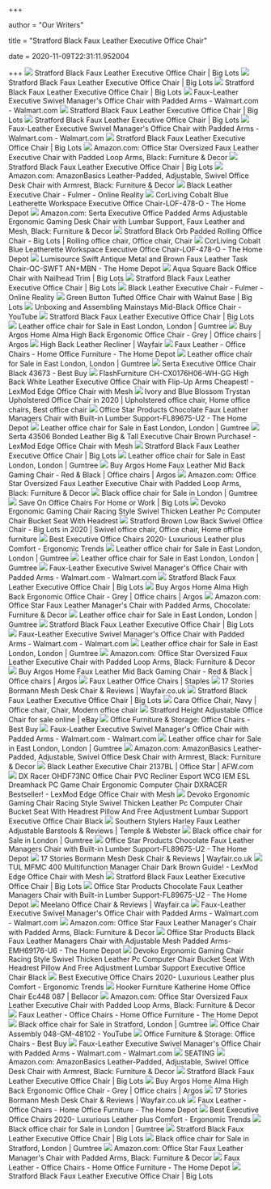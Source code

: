 +++
        
author = "Our Writers"
        
title = "Stratford Black Faux Leather Executive Office Chair"
        
date = 2020-11-09T22:31:11.952004
        
+++
[ ![](https://images.biglots.com/Black+Faux+Leather+Executive+Office+Chair?set=imageURL%5B%2Fimages%2Fproduct%2F212%2F810452424-2.jpg%5D,env%5Bprod%5D,nocache%5Btrue%5D,ver%5B1%5D,profile%5Bpdp_main_med%5D&call=url%5Bfile:biglots/product.chain%5D)](https://images.biglots.com/Black+Faux+Leather+Executive+Office+Chair?set=imageURL%5B%2Fimages%2Fproduct%2F212%2F810452424-2.jpg%5D,env%5Bprod%5D,nocache%5Btrue%5D,ver%5B1%5D,profile%5Bpdp_main_med%5D&call=url%5Bfile:biglots/product.chain%5D) Stratford Black Faux Leather Executive Office Chair | Big Lots
[ ![](https://res.cloudinary.com/powerreviews/image/upload/c_fill,d_portal-no-product-image_ttlfpi.svg,f_auto,g_auto,h_400,q_auto,w_auto,z_0.5/d_portal-no-product-image_ttlfpi.svg/prod/byxsxyp9s5ivpy71vw9g)](https://res.cloudinary.com/powerreviews/image/upload/c_fill,d_portal-no-product-image_ttlfpi.svg,f_auto,g_auto,h_400,q_auto,w_auto,z_0.5/d_portal-no-product-image_ttlfpi.svg/prod/byxsxyp9s5ivpy71vw9g) Stratford Black Faux Leather Executive Office Chair | Big Lots
[ ![](https://images.biglots.com/Black+Faux+Leather+Executive+Office+Chair?set=imageURL%5B%2Fimages%2Fproduct%2F211%2F810452424-1.jpg%5D,env%5Bprod%5D,nocache%5Btrue%5D,ver%5B1%5D,profile%5Bpdp_main_med%5D&call=url%5Bfile:biglots/product.chain%5D)](https://images.biglots.com/Black+Faux+Leather+Executive+Office+Chair?set=imageURL%5B%2Fimages%2Fproduct%2F211%2F810452424-1.jpg%5D,env%5Bprod%5D,nocache%5Btrue%5D,ver%5B1%5D,profile%5Bpdp_main_med%5D&call=url%5Bfile:biglots/product.chain%5D) Stratford Black Faux Leather Executive Office Chair | Big Lots
[ ![](https://i5.walmartimages.com/asr/2e6071cd-e691-4483-85cc-9e698f4208a3_1.de6208877cf90e8f801274438c3773a6.jpeg)](https://i5.walmartimages.com/asr/2e6071cd-e691-4483-85cc-9e698f4208a3_1.de6208877cf90e8f801274438c3773a6.jpeg) Faux-Leather Executive Swivel Manager's Office Chair with Padded Arms -  Walmart.com - Walmart.com
[ ![](https://res.cloudinary.com/powerreviews/image/upload/c_fill,d_portal-no-product-image_ttlfpi.svg,f_auto,g_auto,h_400,q_auto,w_auto,z_0.5/d_portal-no-product-image_ttlfpi.svg/prod/talqa0yrdevdh7ftpxfo)](https://res.cloudinary.com/powerreviews/image/upload/c_fill,d_portal-no-product-image_ttlfpi.svg,f_auto,g_auto,h_400,q_auto,w_auto,z_0.5/d_portal-no-product-image_ttlfpi.svg/prod/talqa0yrdevdh7ftpxfo) Stratford Black Faux Leather Executive Office Chair | Big Lots
[ ![](https://res.cloudinary.com/powerreviews/image/upload/c_fill,d_portal-no-product-image_ttlfpi.svg,f_auto,g_auto,h_400,q_auto,w_auto,z_0.5/d_portal-no-product-image_ttlfpi.svg/prod/ptk66gxdfh0ow51mkxwg)](https://res.cloudinary.com/powerreviews/image/upload/c_fill,d_portal-no-product-image_ttlfpi.svg,f_auto,g_auto,h_400,q_auto,w_auto,z_0.5/d_portal-no-product-image_ttlfpi.svg/prod/ptk66gxdfh0ow51mkxwg) Stratford Black Faux Leather Executive Office Chair | Big Lots
[ ![](https://i5.walmartimages.com/asr/669616bc-c428-482d-aaad-a26976bb3da7_1.da11dd37069e7023f00902c5cce01e5a.jpeg)](https://i5.walmartimages.com/asr/669616bc-c428-482d-aaad-a26976bb3da7_1.da11dd37069e7023f00902c5cce01e5a.jpeg) Faux-Leather Executive Swivel Manager's Office Chair with Padded Arms -  Walmart.com - Walmart.com
[ ![](https://images.biglots.com/Gray+Fabric+Office+Chair+shown+in+a+home+office+setting+with+a+desk+featuring+books+and+papers+on+a+white+background?set=imageURL%5B%2Fimages%2Fproduct%2F133%2F810465634.jpg%5D,env%5Bprod%5D,nocache%5Btrue%5D,ver%5B1%5D,profile%5Bpdp_main_med%5D&call=url%5Bfile:biglots/product.chain%5D)](https://images.biglots.com/Gray+Fabric+Office+Chair+shown+in+a+home+office+setting+with+a+desk+featuring+books+and+papers+on+a+white+background?set=imageURL%5B%2Fimages%2Fproduct%2F133%2F810465634.jpg%5D,env%5Bprod%5D,nocache%5Btrue%5D,ver%5B1%5D,profile%5Bpdp_main_med%5D&call=url%5Bfile:biglots/product.chain%5D) Stratford Black Faux Leather Executive Office Chair | Big Lots
[ ![](https://images-na.ssl-images-amazon.com/images/I/81DNpt16PHL._AC_SY741_.jpg)](https://images-na.ssl-images-amazon.com/images/I/81DNpt16PHL._AC_SY741_.jpg) Amazon.com: Office Star Oversized Faux Leather Executive Chair with Padded  Loop Arms, Black: Furniture & Decor
[ ![](https://images.biglots.com/Sandstone+swivel+patio+dining+chairs+4+pack+single+chair+angled+view+silo+image?set=imageURL%5B%2Fimages%2Fproduct%2F33%2F810489212.jpg%5D,env%5Bprod%5D,nocache%5Btrue%5D,ver%5B1%5D,profile%5Bpdp_main_med%5D&call=url%5Bfile:biglots/product.chain%5D)](https://images.biglots.com/Sandstone+swivel+patio+dining+chairs+4+pack+single+chair+angled+view+silo+image?set=imageURL%5B%2Fimages%2Fproduct%2F33%2F810489212.jpg%5D,env%5Bprod%5D,nocache%5Btrue%5D,ver%5B1%5D,profile%5Bpdp_main_med%5D&call=url%5Bfile:biglots/product.chain%5D) Stratford Black Faux Leather Executive Office Chair | Big Lots
[ ![](https://images-na.ssl-images-amazon.com/images/I/416UsNucuXL._AC_.jpg)](https://images-na.ssl-images-amazon.com/images/I/416UsNucuXL._AC_.jpg) Amazon.com: AmazonBasics Leather-Padded, Adjustable, Swivel Office Desk  Chair with Armrest, Black: Furniture & Decor
[ ![](https://i.ytimg.com/vi/HvkjHymggCE/maxresdefault.jpg)](https://i.ytimg.com/vi/HvkjHymggCE/maxresdefault.jpg) Black Leather Executive Chair - Fulmer - Online Reality
[ ![](https://images.homedepot-static.com/productImages/977e2b94-9efa-48e4-927f-a8aa47b8e958/svn/steel-grey-corliving-executive-chairs-lof-438-o-64_600.jpg)](https://images.homedepot-static.com/productImages/977e2b94-9efa-48e4-927f-a8aa47b8e958/svn/steel-grey-corliving-executive-chairs-lof-438-o-64_600.jpg) CorLiving Cobalt Blue Leatherette Workspace Executive Office Chair-LOF-478-O  - The Home Depot
[ ![](https://images-na.ssl-images-amazon.com/images/I/41BFjSfF96L._AC_.jpg)](https://images-na.ssl-images-amazon.com/images/I/41BFjSfF96L._AC_.jpg) Amazon.com: Serta Executive Office Padded Arms Adjustable Ergonomic Gaming Desk  Chair with Lumbar Support, Faux Leather and Mesh, Black: Furniture & Decor
[ ![](https://i.pinimg.com/originals/ec/1c/eb/ec1ceb87d48b6c68dd92b3098be9f3c6.jpg)](https://i.pinimg.com/originals/ec/1c/eb/ec1ceb87d48b6c68dd92b3098be9f3c6.jpg) Stratford Black Orb Padded Rolling Office Chair - Big Lots | Rolling office  chair, Office chair, Chair
[ ![](https://images.homedepot-static.com/productImages/92cfb3a5-2367-42c4-a9ea-e993f72d4b50/svn/cobalt-blue-corliving-executive-chairs-lof-478-o-64_600.jpg)](https://images.homedepot-static.com/productImages/92cfb3a5-2367-42c4-a9ea-e993f72d4b50/svn/cobalt-blue-corliving-executive-chairs-lof-478-o-64_600.jpg) CorLiving Cobalt Blue Leatherette Workspace Executive Office Chair-LOF-478-O  - The Home Depot
[ ![](https://images.homedepot-static.com/productImages/70883341-6218-4252-9e82-70483393f370/svn/medium-brown-antique-lumisource-office-chairs-oc-swft-an-mbn-64_1000.jpg)](https://images.homedepot-static.com/productImages/70883341-6218-4252-9e82-70483393f370/svn/medium-brown-antique-lumisource-office-chairs-oc-swft-an-mbn-64_1000.jpg) Lumisource Swift Antique Metal and Brown Faux Leather Task Chair-OC-SWFT  AN+MBN - The Home Depot
[ ![](https://images.biglots.com/Aqua+Square+Back+Office+Chair+with+Nailhead+Trim+lifestyle?set=imageURL%5B%2Fimages%2Fproduct%2F83%2F810389622-4.jpg%5D,env%5Bprod%5D,nocache%5Btrue%5D,ver%5B1%5D,profile%5Bpdp_main_med%5D&call=url%5Bfile:biglots/product.chain%5D)](https://images.biglots.com/Aqua+Square+Back+Office+Chair+with+Nailhead+Trim+lifestyle?set=imageURL%5B%2Fimages%2Fproduct%2F83%2F810389622-4.jpg%5D,env%5Bprod%5D,nocache%5Btrue%5D,ver%5B1%5D,profile%5Bpdp_main_med%5D&call=url%5Bfile:biglots/product.chain%5D) Aqua Square Back Office Chair with Nailhead Trim | Big Lots
[ ![](https://images.biglots.com/Hamlyn+Brown+Desk+Chair+lifestyle?set=imageURL%5B%2Fimages%2Fproduct%2F146%2F810408918.jpg%5D,env%5Bprod%5D,nocache%5Btrue%5D,ver%5B1%5D,profile%5Bpdp_main_med%5D&call=url%5Bfile:biglots/product.chain%5D)](https://images.biglots.com/Hamlyn+Brown+Desk+Chair+lifestyle?set=imageURL%5B%2Fimages%2Fproduct%2F146%2F810408918.jpg%5D,env%5Bprod%5D,nocache%5Btrue%5D,ver%5B1%5D,profile%5Bpdp_main_med%5D&call=url%5Bfile:biglots/product.chain%5D) Stratford Black Faux Leather Executive Office Chair | Big Lots
[ ![](https://i.ytimg.com/vi/HvkjHymggCE/hqdefault.jpg)](https://i.ytimg.com/vi/HvkjHymggCE/hqdefault.jpg) Black Leather Executive Chair - Fulmer - Online Reality
[ ![](https://images.biglots.com/Green+Button+Tufted+Office+Chair+with+Walnut+Base+lifestyle?set=imageURL%5B%2Fimages%2Fproduct%2F79%2F810389621-1.jpg%5D,env%5Bprod%5D,nocache%5Btrue%5D,ver%5B1%5D,profile%5Bpdp_main_med%5D&call=url%5Bfile:biglots/product.chain%5D)](https://images.biglots.com/Green+Button+Tufted+Office+Chair+with+Walnut+Base+lifestyle?set=imageURL%5B%2Fimages%2Fproduct%2F79%2F810389621-1.jpg%5D,env%5Bprod%5D,nocache%5Btrue%5D,ver%5B1%5D,profile%5Bpdp_main_med%5D&call=url%5Bfile:biglots/product.chain%5D) Green Button Tufted Office Chair with Walnut Base | Big Lots
[ ![](https://i.ytimg.com/vi/quY5cwpjDco/maxresdefault.jpg)](https://i.ytimg.com/vi/quY5cwpjDco/maxresdefault.jpg) Unboxing and Assembling Mainstays Mid-Black Office Chair - YouTube
[ ![](https://images.biglots.com/Brown+Swivel+Office+Bucket+Chair+lifestyle?set=imageURL%5B%2Fimages%2Fproduct%2F191%2F810389265.jpg%5D,env%5Bprod%5D,nocache%5Btrue%5D,ver%5B1%5D,profile%5Bpdp_main_med%5D&call=url%5Bfile:biglots/product.chain%5D)](https://images.biglots.com/Brown+Swivel+Office+Bucket+Chair+lifestyle?set=imageURL%5B%2Fimages%2Fproduct%2F191%2F810389265.jpg%5D,env%5Bprod%5D,nocache%5Btrue%5D,ver%5B1%5D,profile%5Bpdp_main_med%5D&call=url%5Bfile:biglots/product.chain%5D) Stratford Black Faux Leather Executive Office Chair | Big Lots
[ ![](https://i.ebayimg.com/00/s/ODAwWDQ0OQ==/z/JgQAAOSw7elfn9ye/$_118.PNG)](https://i.ebayimg.com/00/s/ODAwWDQ0OQ==/z/JgQAAOSw7elfn9ye/$_118.PNG) Leather office chair for Sale in East London, London | Gumtree
[ ![](https://media.4rgos.it/s/Argos/4657112_R_SET?$Main768$&w=620&h=620)](https://media.4rgos.it/s/Argos/4657112_R_SET?$Main768$&w=620&h=620) Buy Argos Home Alma High Back Ergonomic Office Chair - Grey | Office chairs  | Argos
[ ![](https://secure.img1-fg.wfcdn.com/im/03823986/resize-h600-w600%5Ecompr-r85/1256/12568366/Personalized+High-Back+Leather+Executive+Reclining+Office+Chair.jpg)](https://secure.img1-fg.wfcdn.com/im/03823986/resize-h600-w600%5Ecompr-r85/1256/12568366/Personalized+High-Back+Leather+Executive+Reclining+Office+Chair.jpg) High Back Leather Recliner | Wayfair
[ ![](https://images.homedepot-static.com/catalog/productImages/300/fc/fc5218e5-1c1f-4884-9fb7-1efcd499b4bd_300.jpg)](https://images.homedepot-static.com/catalog/productImages/300/fc/fc5218e5-1c1f-4884-9fb7-1efcd499b4bd_300.jpg) Faux Leather - Office Chairs - Home Office Furniture - The Home Depot
[ ![](https://i.ebayimg.com/00/s/NjAxWDEwMjQ=/z/SkcAAOSwY1FflXLy/$_99.JPG)](https://i.ebayimg.com/00/s/NjAxWDEwMjQ=/z/SkcAAOSwY1FflXLy/$_99.JPG) Leather office chair for Sale in East London, London | Gumtree
[ ![](https://pisces.bbystatic.com/image2/BestBuy_US/images/products/1794/1794262_sa.jpg)](https://pisces.bbystatic.com/image2/BestBuy_US/images/products/1794/1794262_sa.jpg) Serta Executive Office Chair Black 43673 - Best Buy
[ ![](http://ecx.images-amazon.com/images/I/3113GFODG6L.jpg)](http://ecx.images-amazon.com/images/I/3113GFODG6L.jpg) FlashFurniture CH-CX0176H06-WH-GG High Back White Leather Executive Office  Chair with Flip-Up Arms Cheapest! - LexMod Edge Office Chair with Mesh
[ ![](https://i.pinimg.com/originals/43/d4/b4/43d4b493571a1a51c7d3d0c9f24411bc.jpg)](https://i.pinimg.com/originals/43/d4/b4/43d4b493571a1a51c7d3d0c9f24411bc.jpg) Ivory and Blue Blossom Trystan Upholstered Office Chair in 2020 |  Upholstered office chair, Home office chairs, Best office chair
[ ![](https://images.homedepot-static.com/productImages/a3165896-1042-4b0c-a829-c28fd97d91f0/svn/chocolate-office-star-products-executive-chairs-fl89675-u2-c3_600.jpg)](https://images.homedepot-static.com/productImages/a3165896-1042-4b0c-a829-c28fd97d91f0/svn/chocolate-office-star-products-executive-chairs-fl89675-u2-c3_600.jpg) Office Star Products Chocolate Faux Leather Managers Chair with Built-in  Lumber Support-FL89675-U2 - The Home Depot
[ ![](https://i.ebayimg.com/00/s/MTAyNFg3Njg=/z/6a0AAOSwjGxfn7gn/$_99.JPG)](https://i.ebayimg.com/00/s/MTAyNFg3Njg=/z/6a0AAOSwjGxfn7gn/$_99.JPG) Leather office chair for Sale in East London, London | Gumtree
[ ![](http://ecx.images-amazon.com/images/I/41S%2BnPXwXzL.jpg)](http://ecx.images-amazon.com/images/I/41S%2BnPXwXzL.jpg) Serta 43506 Bonded Leather Big & Tall Executive Chair Brown Purchase! -  LexMod Edge Office Chair with Mesh
[ ![](https://images.biglots.com/Dorrinson+2+Drawer+Desk+in+a+decorated+room+setting+with+a+rolling+chair%2C+office+supplies+and+accessories+top+down+angled+view+environment+image?set=imageURL%5B%2Fimages%2Fproduct%2F171%2F810485159.jpg%5D,env%5Bprod%5D,nocache%5Btrue%5D,ver%5B1%5D,profile%5Bpdp_main_med%5D&call=url%5Bfile:biglots/product.chain%5D)](https://images.biglots.com/Dorrinson+2+Drawer+Desk+in+a+decorated+room+setting+with+a+rolling+chair%2C+office+supplies+and+accessories+top+down+angled+view+environment+image?set=imageURL%5B%2Fimages%2Fproduct%2F171%2F810485159.jpg%5D,env%5Bprod%5D,nocache%5Btrue%5D,ver%5B1%5D,profile%5Bpdp_main_med%5D&call=url%5Bfile:biglots/product.chain%5D) Stratford Black Faux Leather Executive Office Chair | Big Lots
[ ![](https://i.ebayimg.com/00/s/Njg3WDc0Mg==/z/m~oAAOSwEzRfkTgj/$_99.JPG)](https://i.ebayimg.com/00/s/Njg3WDc0Mg==/z/m~oAAOSwEzRfkTgj/$_99.JPG) Leather office chair for Sale in East London, London | Gumtree
[ ![](https://media.4rgos.it/s/Argos/7248353_R_SET?$Main768$&w=620&h=620)](https://media.4rgos.it/s/Argos/7248353_R_SET?$Main768$&w=620&h=620) Buy Argos Home Faux Leather Mid Back Gaming Chair - Red & Black | Office  chairs | Argos
[ ![](https://m.media-amazon.com/images/I/81DNpt16PHL._AC_.__US500__.jpg)](https://m.media-amazon.com/images/I/81DNpt16PHL._AC_.__US500__.jpg) Amazon.com: Office Star Oversized Faux Leather Executive Chair with Padded  Loop Arms, Black: Furniture & Decor
[ ![](https://i.ebayimg.com/00/s/ODAwWDYwMA==/z/vY4AAOSwUY5fiwpk/$_118.PNG)](https://i.ebayimg.com/00/s/ODAwWDYwMA==/z/vY4AAOSwUY5fiwpk/$_118.PNG) Black office chair for Sale in London | Gumtree
[ ![](https://images.biglots.com/BLACK+MESH+CHAIR+BTC17?set=imageURL%5B%2Fimages%2Fproduct%2F178%2F810343896.jpg%5D,env%5Bprod%5D,nocache%5Btrue%5D,ver%5B1%5D,profile%5Bpdp_main_med%5D&call=url%5Bfile:biglots/product.chain%5D)](https://images.biglots.com/BLACK+MESH+CHAIR+BTC17?set=imageURL%5B%2Fimages%2Fproduct%2F178%2F810343896.jpg%5D,env%5Bprod%5D,nocache%5Btrue%5D,ver%5B1%5D,profile%5Bpdp_main_med%5D&call=url%5Bfile:biglots/product.chain%5D) Save On Office Chairs For Home or Work | Big Lots
[ ![](http://ligmaiss.club/image/aHR0cHM6Ly9pbWFnZXMtbmEuc3NsLWltYWdlcy1hbWF6b24uY29tL2ltYWdlcy9JLzQxS3lYeUZscGJMLl9TTDI1MF8uanBn.jpg)](http://ligmaiss.club/image/aHR0cHM6Ly9pbWFnZXMtbmEuc3NsLWltYWdlcy1hbWF6b24uY29tL2ltYWdlcy9JLzQxS3lYeUZscGJMLl9TTDI1MF8uanBn.jpg) Devoko Ergonomic Gaming Chair Racing Style Swivel Thicken Leather Pc Computer  Chair Bucket Seat With Headrest
[ ![](https://i.pinimg.com/originals/a1/28/80/a12880063f2765dc2cd46c9eb2a6d7a4.jpg)](https://i.pinimg.com/originals/a1/28/80/a12880063f2765dc2cd46c9eb2a6d7a4.jpg) Stratford Brown Low Back Swivel Office Chair - Big Lots in 2020 | Swivel office  chair, Office chair, Home office furniture
[ ![](http://ergonomictrends.com/wp-content/uploads/2018/05/Gates-Genuine-Leather-Executive-Chairreview.jpg)](http://ergonomictrends.com/wp-content/uploads/2018/05/Gates-Genuine-Leather-Executive-Chairreview.jpg) Best Executive Office Chairs 2020- Luxurious Leather plus Comfort -  Ergonomic Trends
[ ![](https://i.ebayimg.com/00/s/MTAyNFg2NTA=/z/QmwAAOSw-Qtfh1fE/$_99.JPG)](https://i.ebayimg.com/00/s/MTAyNFg2NTA=/z/QmwAAOSw-Qtfh1fE/$_99.JPG) Leather office chair for Sale in East London, London | Gumtree
[ ![](https://i.ebayimg.com/00/s/NjAwWDYwMA==/z/gpcAAOSwOHhfmzUb/$_99.JPG)](https://i.ebayimg.com/00/s/NjAwWDYwMA==/z/gpcAAOSwOHhfmzUb/$_99.JPG) Leather office chair for Sale in East London, London | Gumtree
[ ![](https://i5.walmartimages.com/asr/e607f6e8-9b9f-4880-bf65-db853a90ae95_1.70c065465efd87e77a4de649f5c2f360.jpeg)](https://i5.walmartimages.com/asr/e607f6e8-9b9f-4880-bf65-db853a90ae95_1.70c065465efd87e77a4de649f5c2f360.jpeg) Faux-Leather Executive Swivel Manager's Office Chair with Padded Arms -  Walmart.com - Walmart.com
[ ![](https://images.biglots.com/Debby+Gray+Upholstered+Dining+Chairs+2+Pack+Lifestyle?set=imageURL%5B%2Fimages%2Fproduct%2F171%2F810422979.jpg%5D,env%5Bprod%5D,nocache%5Btrue%5D,ver%5B1%5D,profile%5Bpdp_main_med%5D&call=url%5Bfile:biglots/product.chain%5D)](https://images.biglots.com/Debby+Gray+Upholstered+Dining+Chairs+2+Pack+Lifestyle?set=imageURL%5B%2Fimages%2Fproduct%2F171%2F810422979.jpg%5D,env%5Bprod%5D,nocache%5Btrue%5D,ver%5B1%5D,profile%5Bpdp_main_med%5D&call=url%5Bfile:biglots/product.chain%5D) Stratford Black Faux Leather Executive Office Chair | Big Lots
[ ![](https://media.4rgos.it/i/Argos/4657112_R_Z002A?w=750&h=440&qlt=70)](https://media.4rgos.it/i/Argos/4657112_R_Z002A?w=750&h=440&qlt=70) Buy Argos Home Alma High Back Ergonomic Office Chair - Grey | Office chairs  | Argos
[ ![](https://images-na.ssl-images-amazon.com/images/I/81QAkiAmDWL._AC_SL1500_.jpg)](https://images-na.ssl-images-amazon.com/images/I/81QAkiAmDWL._AC_SL1500_.jpg) Amazon.com: Office Star Faux Leather Manager's Chair with Padded Arms,  Chocolate: Furniture & Decor
[ ![](https://i.ebayimg.com/00/s/ODAwWDYwMA==/z/-68AAOSwJiBfmvPS/$_118.PNG)](https://i.ebayimg.com/00/s/ODAwWDYwMA==/z/-68AAOSwJiBfmvPS/$_118.PNG) Leather office chair for Sale in East London, London | Gumtree
[ ![](https://images.biglots.com/LOUIS+DARK+GRAY+CHAIRS+2PK?set=imageURL%5B%2Fimages%2Fproduct%2F193%2F810389653-2.jpg%5D,env%5Bprod%5D,nocache%5Btrue%5D,ver%5B1%5D,profile%5Bpdp_main_med%5D&call=url%5Bfile:biglots/product.chain%5D)](https://images.biglots.com/LOUIS+DARK+GRAY+CHAIRS+2PK?set=imageURL%5B%2Fimages%2Fproduct%2F193%2F810389653-2.jpg%5D,env%5Bprod%5D,nocache%5Btrue%5D,ver%5B1%5D,profile%5Bpdp_main_med%5D&call=url%5Bfile:biglots/product.chain%5D) Stratford Black Faux Leather Executive Office Chair | Big Lots
[ ![](https://i5.walmartimages.com/dfw/6e29e393-37e5/k2-_7d965223-6e6d-4f7d-b96e-3463e7f67ad6.v1.jpg)](https://i5.walmartimages.com/dfw/6e29e393-37e5/k2-_7d965223-6e6d-4f7d-b96e-3463e7f67ad6.v1.jpg) Faux-Leather Executive Swivel Manager's Office Chair with Padded Arms -  Walmart.com - Walmart.com
[ ![](https://i.ebayimg.com/00/s/MTAyNFg3Njg=/z/oHoAAOSwYL9fnV0Q/$_99.JPG)](https://i.ebayimg.com/00/s/MTAyNFg3Njg=/z/oHoAAOSwYL9fnV0Q/$_99.JPG) Leather office chair for Sale in East London, London | Gumtree
[ ![](https://m.media-amazon.com/images/I/81e5UovktbL._AC_UL400_.jpg)](https://m.media-amazon.com/images/I/81e5UovktbL._AC_UL400_.jpg) Amazon.com: Office Star Oversized Faux Leather Executive Chair with Padded  Loop Arms, Black: Furniture & Decor
[ ![](https://media.4rgos.it/i/Argos/7248353_R_Z001C?w=750&h=440&qlt=70)](https://media.4rgos.it/i/Argos/7248353_R_Z001C?w=750&h=440&qlt=70) Buy Argos Home Faux Leather Mid Back Gaming Chair - Red & Black | Office  chairs | Argos
[ ![](https://www.staples-3p.com/s7/is/image/Staples/sp41816843_sc7?$std$)](https://www.staples-3p.com/s7/is/image/Staples/sp41816843_sc7?$std$) Faux Leather Office Chairs | Staples
[ ![](https://secure.img1-fg.wfcdn.com/im/98693342/compr-r85/9162/91626248/bormann-mesh-desk-chair.jpg)](https://secure.img1-fg.wfcdn.com/im/98693342/compr-r85/9162/91626248/bormann-mesh-desk-chair.jpg) 17 Stories Bormann Mesh Desk Chair & Reviews | Wayfair.co.uk
[ ![](https://images.biglots.com/Evanston+Desk+with+Riser+in+a+decorated+room+setting+with+a+chair%2C+laptop%2C+clock%2C+decor+and+office+supplies+front+view+environment+image?set=imageURL%5B%2Fimages%2Fproduct%2F189%2F810483892.jpg%5D,env%5Bprod%5D,nocache%5Btrue%5D,ver%5B1%5D,profile%5Bpdp_main_med%5D&call=url%5Bfile:biglots/product.chain%5D)](https://images.biglots.com/Evanston+Desk+with+Riser+in+a+decorated+room+setting+with+a+chair%2C+laptop%2C+clock%2C+decor+and+office+supplies+front+view+environment+image?set=imageURL%5B%2Fimages%2Fproduct%2F189%2F810483892.jpg%5D,env%5Bprod%5D,nocache%5Btrue%5D,ver%5B1%5D,profile%5Bpdp_main_med%5D&call=url%5Bfile:biglots/product.chain%5D) Stratford Black Faux Leather Executive Office Chair | Big Lots
[ ![](https://i.pinimg.com/originals/45/7b/11/457b11f63887cb1496d154a5c74f48bc.jpg)](https://i.pinimg.com/originals/45/7b/11/457b11f63887cb1496d154a5c74f48bc.jpg) Cara Office Chair, Navy | Office chair, Chair, Modern office chair
[ ![](https://i.ebayimg.com/images/g/G-AAAOSwPGNe6b9O/s-l1600.jpg)](https://i.ebayimg.com/images/g/G-AAAOSwPGNe6b9O/s-l1600.jpg) Stratford Height Adjustable Office Chair for sale online | eBay
[ ![](https://pisces.bbystatic.com/image2/BestBuy_US/images/products/6246/6246349_sa.jpg;maxHeight=200;maxWidth=300)](https://pisces.bbystatic.com/image2/BestBuy_US/images/products/6246/6246349_sa.jpg;maxHeight=200;maxWidth=300) Office Furniture & Storage: Office Chairs - Best Buy
[ ![](https://i5.walmartimages.com/asr/59b33cdb-3377-4b80-a13e-1d1656815e9b_1.e41a66da4f03c423c06a80a97b0540fe.jpeg)](https://i5.walmartimages.com/asr/59b33cdb-3377-4b80-a13e-1d1656815e9b_1.e41a66da4f03c423c06a80a97b0540fe.jpeg) Faux-Leather Executive Swivel Manager's Office Chair with Padded Arms -  Walmart.com - Walmart.com
[ ![](https://i.ebayimg.com/00/s/MTAyNFg2MzI=/z/dLoAAOSw~pRfmiBi/$_99.JPG)](https://i.ebayimg.com/00/s/MTAyNFg2MzI=/z/dLoAAOSw~pRfmiBi/$_99.JPG) Leather office chair for Sale in East London, London | Gumtree
[ ![](https://m.media-amazon.com/images/I/61RF8VcHEpL._AC_UL400_.jpg)](https://m.media-amazon.com/images/I/61RF8VcHEpL._AC_UL400_.jpg) Amazon.com: AmazonBasics Leather-Padded, Adjustable, Swivel Office Desk  Chair with Armrest, Black: Furniture & Decor
[ ![](https://images.afw.com/images/thumbs/0070897_2137BL_61539_600.jpeg)](https://images.afw.com/images/thumbs/0070897_2137BL_61539_600.jpeg) Black Leather Executive Chair 2137BL | Office Star | AFW.com
[ ![](http://ecx.images-amazon.com/images/I/41eVHtmyAqL.jpg)](http://ecx.images-amazon.com/images/I/41eVHtmyAqL.jpg) DX Racer OHDF73NC Office Chair PVC Recliner Esport WCG IEM ESL Dreamhack PC  Game Chair Ergonomic Computer Chair DXRACER Bestseller! - LexMod Edge Office  Chair with Mesh
[ ![](http://ligmaiss.club/image/aHR0cHM6Ly9pbWFnZXMtbmEuc3NsLWltYWdlcy1hbWF6b24uY29tL2ltYWdlcy9JLzMxSjM4bUY3bHhMLl9TTDI1MF8uanBn.jpg)](http://ligmaiss.club/image/aHR0cHM6Ly9pbWFnZXMtbmEuc3NsLWltYWdlcy1hbWF6b24uY29tL2ltYWdlcy9JLzMxSjM4bUY3bHhMLl9TTDI1MF8uanBn.jpg) Devoko Ergonomic Gaming Chair Racing Style Swivel Thicken Leather Pc Computer  Chair Bucket Seat With Headrest Pillow And Free Adjustment Lumbar Support Executive  Office Chair Black
[ ![](https://img.zcdn.com.au/lf/8/hash/27857/18808607/4/Harley-Faux-Leather-Adjustable-Barstools-QO-310-T.jpg)](https://img.zcdn.com.au/lf/8/hash/27857/18808607/4/Harley-Faux-Leather-Adjustable-Barstools-QO-310-T.jpg) Southern Stylers Harley Faux Leather Adjustable Barstools & Reviews |  Temple & Webster
[ ![](https://i.ebayimg.com/00/s/MTAyNFg3Njg=/z/9IUAAOSw6AlfkIoX/$_99.JPG)](https://i.ebayimg.com/00/s/MTAyNFg3Njg=/z/9IUAAOSw6AlfkIoX/$_99.JPG) Black office chair for Sale in London | Gumtree
[ ![](https://images.homedepot-static.com/productImages/517d6044-ed61-432b-8cf1-4fc5d2ff3c98/svn/black-boss-office-executive-chairs-b7301-64_1000.jpg)](https://images.homedepot-static.com/productImages/517d6044-ed61-432b-8cf1-4fc5d2ff3c98/svn/black-boss-office-executive-chairs-b7301-64_1000.jpg) Office Star Products Chocolate Faux Leather Managers Chair with Built-in  Lumber Support-FL89675-U2 - The Home Depot
[ ![](https://secure.img1-fg.wfcdn.com/im/62566443/resize-h800-w800%5Ecompr-r85/1167/116778916/Bormann+Mesh+Desk+Chair.jpg)](https://secure.img1-fg.wfcdn.com/im/62566443/resize-h800-w800%5Ecompr-r85/1167/116778916/Bormann+Mesh+Desk+Chair.jpg) 17 Stories Bormann Mesh Desk Chair & Reviews | Wayfair.co.uk
[ ![](http://ecx.images-amazon.com/images/I/41SqrwAq49L.jpg)](http://ecx.images-amazon.com/images/I/41SqrwAq49L.jpg) TUL MFMC 400 Multifunction Manager Chair Dark Brown Guide! - LexMod Edge Office  Chair with Mesh
[ ![](https://images.biglots.com/Camiburg+Warm+Brown+2+Drawer+Desk+in+a+decorated+room+environment+with+a+rolling+chair%2C+floral+and+accessories+angled+top+down+view+environment+image?set=imageURL%5B%2Fimages%2Fproduct%2F151%2F810485155.jpg%5D,env%5Bprod%5D,nocache%5Btrue%5D,ver%5B1%5D,profile%5Bpdp_main_med%5D&call=url%5Bfile:biglots/product.chain%5D)](https://images.biglots.com/Camiburg+Warm+Brown+2+Drawer+Desk+in+a+decorated+room+environment+with+a+rolling+chair%2C+floral+and+accessories+angled+top+down+view+environment+image?set=imageURL%5B%2Fimages%2Fproduct%2F151%2F810485155.jpg%5D,env%5Bprod%5D,nocache%5Btrue%5D,ver%5B1%5D,profile%5Bpdp_main_med%5D&call=url%5Bfile:biglots/product.chain%5D) Stratford Black Faux Leather Executive Office Chair | Big Lots
[ ![](https://images.homedepot-static.com/productImages/ab069e55-8be8-4b3d-9566-e91d35f7f4df/svn/chocolate-office-star-products-executive-chairs-fl89675-u2-44_600.jpg)](https://images.homedepot-static.com/productImages/ab069e55-8be8-4b3d-9566-e91d35f7f4df/svn/chocolate-office-star-products-executive-chairs-fl89675-u2-44_600.jpg) Office Star Products Chocolate Faux Leather Managers Chair with Built-in  Lumber Support-FL89675-U2 - The Home Depot
[ ![](https://secure.img1-fg.wfcdn.com/im/58438744/compr-r85/4251/42519173/office-chair.jpg)](https://secure.img1-fg.wfcdn.com/im/58438744/compr-r85/4251/42519173/office-chair.jpg) Meelano Office Chair & Reviews | Wayfair.ca
[ ![](https://i5.walmartimages.com/dfw/6e29e393-9cfb/k2-_3d569fe3-a185-4d6a-ab39-0fa59dd65218.v1.jpg)](https://i5.walmartimages.com/dfw/6e29e393-9cfb/k2-_3d569fe3-a185-4d6a-ab39-0fa59dd65218.v1.jpg) Faux-Leather Executive Swivel Manager's Office Chair with Padded Arms -  Walmart.com - Walmart.com
[ ![](https://m.media-amazon.com/images/I/61h8PXG8AQL._AC_SS350_.jpg)](https://m.media-amazon.com/images/I/61h8PXG8AQL._AC_SS350_.jpg) Amazon.com: Office Star Faux Leather Manager's Chair with Padded Arms, Black:  Furniture & Decor
[ ![](https://images.homedepot-static.com/productImages/46d49e81-e906-48a4-93f8-52553b6596ad/svn/black-mesh-and-pu-office-star-products-ergonomic-chairs-emh69176-3-64_600.jpg)](https://images.homedepot-static.com/productImages/46d49e81-e906-48a4-93f8-52553b6596ad/svn/black-mesh-and-pu-office-star-products-ergonomic-chairs-emh69176-3-64_600.jpg) Office Star Products Black Faux Leather Managers Chair with Adjustable Mesh  Padded Arms-EMH69176-U6 - The Home Depot
[ ![](http://ligmaiss.club/image/aHR0cHM6Ly9pbWFnZXMtbmEuc3NsLWltYWdlcy1hbWF6b24uY29tL2ltYWdlcy9JLzQxVGFpbmFBN0RMLl9TTDI1MF8uanBn.jpg)](http://ligmaiss.club/image/aHR0cHM6Ly9pbWFnZXMtbmEuc3NsLWltYWdlcy1hbWF6b24uY29tL2ltYWdlcy9JLzQxVGFpbmFBN0RMLl9TTDI1MF8uanBn.jpg) Devoko Ergonomic Gaming Chair Racing Style Swivel Thicken Leather Pc Computer  Chair Bucket Seat With Headrest Pillow And Free Adjustment Lumbar Support Executive  Office Chair Black
[ ![](http://ergonomictrends.com/wp-content/uploads/2018/05/YAMASORO-Ergonomic-Executive-Office-Chair-review.jpg)](http://ergonomictrends.com/wp-content/uploads/2018/05/YAMASORO-Ergonomic-Executive-Office-Chair-review.jpg) Best Executive Office Chairs 2020- Luxurious Leather plus Comfort -  Ergonomic Trends
[ ![](https://www.bellacor.com/media.bellacor.com/images/1500/221501EC448-087.jpg)](https://www.bellacor.com/media.bellacor.com/images/1500/221501EC448-087.jpg) Hooker Furniture Katherine Home Office Chair Ec448 087 | Bellacor
[ ![](https://m.media-amazon.com/images/I/61yuWdCWBZL._AC_UL400_.jpg)](https://m.media-amazon.com/images/I/61yuWdCWBZL._AC_UL400_.jpg) Amazon.com: Office Star Oversized Faux Leather Executive Chair with Padded  Loop Arms, Black: Furniture & Decor
[ ![](https://images.homedepot-static.com/catalog/productImages/300/cf/cfa506c2-74c0-477d-b2d7-b830a82a5bb9_300.jpg)](https://images.homedepot-static.com/catalog/productImages/300/cf/cfa506c2-74c0-477d-b2d7-b830a82a5bb9_300.jpg) Faux Leather - Office Chairs - Home Office Furniture - The Home Depot
[ ![](https://i.ebayimg.com/00/s/MTAyNFg3Njg=/z/x~IAAOSwdmJfo5SV/$_99.JPG)](https://i.ebayimg.com/00/s/MTAyNFg3Njg=/z/x~IAAOSwdmJfo5SV/$_99.JPG) Black office chair for Sale in Stratford, London | Gumtree
[ ![](https://i.ytimg.com/vi/KOFl7Gx5sBs/maxresdefault.jpg)](https://i.ytimg.com/vi/KOFl7Gx5sBs/maxresdefault.jpg) Office Chair Assembly 048-GM-48102 - YouTube
[ ![](https://pisces.bbystatic.com/image2/BestBuy_US/images/products/6408/6408975_sd.jpg;maxHeight=200;maxWidth=300)](https://pisces.bbystatic.com/image2/BestBuy_US/images/products/6408/6408975_sd.jpg;maxHeight=200;maxWidth=300) Office Furniture & Storage: Office Chairs - Best Buy
[ ![](https://i5.walmartimages.com/dfw/6e29e393-7f5d/k2-_a443e057-8eb3-4370-950e-3327ffd6cfe5.v1.jpg)](https://i5.walmartimages.com/dfw/6e29e393-7f5d/k2-_a443e057-8eb3-4370-950e-3327ffd6cfe5.v1.jpg) Faux-Leather Executive Swivel Manager's Office Chair with Padded Arms -  Walmart.com - Walmart.com
[ ![](x-raw-image:///1e1dc070cc193383cef6ceb50ee64c1e94bbe01bf26b09ec421e9e96a41ecb18)](x-raw-image:///1e1dc070cc193383cef6ceb50ee64c1e94bbe01bf26b09ec421e9e96a41ecb18) SEATING
[ ![](https://m.media-amazon.com/images/I/41ZExXTss7L._AC_UL400_.jpg)](https://m.media-amazon.com/images/I/41ZExXTss7L._AC_UL400_.jpg) Amazon.com: AmazonBasics Leather-Padded, Adjustable, Swivel Office Desk  Chair with Armrest, Black: Furniture & Decor
[ ![](https://images.biglots.com/Acre+Single+Drawer+Computer+Desk?set=imageURL%5B%2Fimages%2Fproduct%2F161%2F810497841.jpg%5D,env%5Bprod%5D,nocache%5Btrue%5D,ver%5B1%5D,profile%5Bpdp_main_med%5D&call=url%5Bfile:biglots/product.chain%5D)](https://images.biglots.com/Acre+Single+Drawer+Computer+Desk?set=imageURL%5B%2Fimages%2Fproduct%2F161%2F810497841.jpg%5D,env%5Bprod%5D,nocache%5Btrue%5D,ver%5B1%5D,profile%5Bpdp_main_med%5D&call=url%5Bfile:biglots/product.chain%5D) Stratford Black Faux Leather Executive Office Chair | Big Lots
[ ![](https://media.4rgos.it/s/Argos/8039327_R_SET?w=270&h=270&qlt=75&fmt.jpeg.interlaced=true)](https://media.4rgos.it/s/Argos/8039327_R_SET?w=270&h=270&qlt=75&fmt.jpeg.interlaced=true) Buy Argos Home Alma High Back Ergonomic Office Chair - Grey | Office chairs  | Argos
[ ![](https://secure.img1-fg.wfcdn.com/im/14012006/resize-h800-w800%5Ecompr-r85/9162/91626249/Bormann+Mesh+Desk+Chair.jpg)](https://secure.img1-fg.wfcdn.com/im/14012006/resize-h800-w800%5Ecompr-r85/9162/91626249/Bormann+Mesh+Desk+Chair.jpg) 17 Stories Bormann Mesh Desk Chair & Reviews | Wayfair.co.uk
[ ![](https://images.homedepot-static.com/productImages/da762269-5a44-4225-a12d-7664e57f372e/svn/cream-and-gold-osp-home-furnishings-executive-chairs-fl22991g-u28-64_400.jpg)](https://images.homedepot-static.com/productImages/da762269-5a44-4225-a12d-7664e57f372e/svn/cream-and-gold-osp-home-furnishings-executive-chairs-fl22991g-u28-64_400.jpg) Faux Leather - Office Chairs - Home Office Furniture - The Home Depot
[ ![](http://ergonomictrends.com/wp-content/uploads/2018/01/Duramont-Reclining-Executive-Chair-review.jpg)](http://ergonomictrends.com/wp-content/uploads/2018/01/Duramont-Reclining-Executive-Chair-review.jpg) Best Executive Office Chairs 2020- Luxurious Leather plus Comfort -  Ergonomic Trends
[ ![](https://i.ebayimg.com/00/s/MTAyNFg1MTM=/z/2csAAOSwibJfj-kI/$_99.JPG)](https://i.ebayimg.com/00/s/MTAyNFg1MTM=/z/2csAAOSwibJfj-kI/$_99.JPG) Black office chair for Sale in London | Gumtree
[ ![](https://images.biglots.com/White+Armless+Accent+Chair+front+view+on+a+white+background?set=imageURL%5B%2Fimages%2Fproduct%2F159%2F810472628-6.jpg%5D,env%5Bprod%5D,nocache%5Btrue%5D,ver%5B1%5D,profile%5Bpdp_main_med%5D&call=url%5Bfile:biglots/product.chain%5D)](https://images.biglots.com/White+Armless+Accent+Chair+front+view+on+a+white+background?set=imageURL%5B%2Fimages%2Fproduct%2F159%2F810472628-6.jpg%5D,env%5Bprod%5D,nocache%5Btrue%5D,ver%5B1%5D,profile%5Bpdp_main_med%5D&call=url%5Bfile:biglots/product.chain%5D) Stratford Black Faux Leather Executive Office Chair | Big Lots
[ ![](https://i.ebayimg.com/00/s/MTAyNFg2MzQ=/z/XBgAAOSwl4Ffo3~3/$_99.JPG)](https://i.ebayimg.com/00/s/MTAyNFg2MzQ=/z/XBgAAOSwl4Ffo3~3/$_99.JPG) Black office chair for Sale in Stratford, London | Gumtree
[ ![](https://m.media-amazon.com/images/I/61t9YacqR2L._AC_UL400_.jpg)](https://m.media-amazon.com/images/I/61t9YacqR2L._AC_UL400_.jpg) Amazon.com: Office Star Faux Leather Manager's Chair with Padded Arms, Black:  Furniture & Decor
[ ![](https://images.homedepot-static.com/productImages/0f63ebab-3662-45b5-8cc8-ef0099445153/svn/red-faux-leather-with-chrome-base-osp-home-furnishings-executive-chairs-bp-clfex-u9-64_400.jpg)](https://images.homedepot-static.com/productImages/0f63ebab-3662-45b5-8cc8-ef0099445153/svn/red-faux-leather-with-chrome-base-osp-home-furnishings-executive-chairs-bp-clfex-u9-64_400.jpg) Faux Leather - Office Chairs - Home Office Furniture - The Home Depot
[ ![](https://images.biglots.com/RED+QUAD+CHAIR?set=imageURL%5B%2Fimages%2Fproduct%2F170%2F810372020.jpg%5D,env%5Bprod%5D,nocache%5Btrue%5D,ver%5B1%5D,profile%5Bpdp_main_med%5D&call=url%5Bfile:biglots/product.chain%5D)](https://images.biglots.com/RED+QUAD+CHAIR?set=imageURL%5B%2Fimages%2Fproduct%2F170%2F810372020.jpg%5D,env%5Bprod%5D,nocache%5Btrue%5D,ver%5B1%5D,profile%5Bpdp_main_med%5D&call=url%5Bfile:biglots/product.chain%5D) Stratford Black Faux Leather Executive Office Chair | Big Lots
